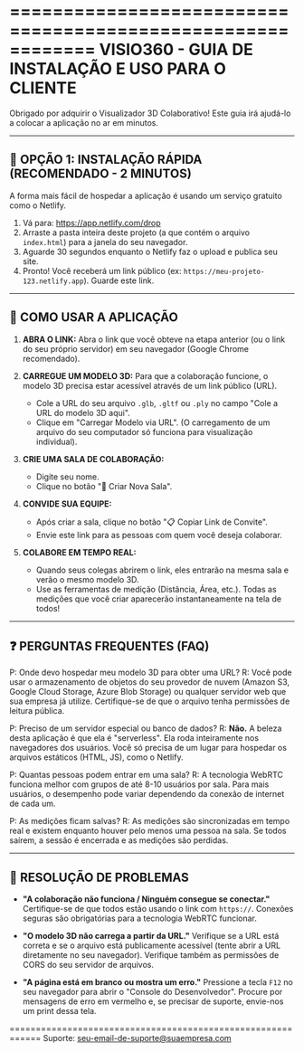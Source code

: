 ============================================================
  VISIO360 - GUIA DE INSTALAÇÃO E USO PARA O CLIENTE
============================================================

Obrigado por adquirir o Visualizador 3D Colaborativo!
Este guia irá ajudá-lo a colocar a aplicação no ar em minutos.

------------------------------------------------------------
🚀 OPÇÃO 1: INSTALAÇÃO RÁPIDA (RECOMENDADO - 2 MINUTOS)
------------------------------------------------------------
A forma mais fácil de hospedar a aplicação é usando um serviço gratuito como o Netlify.

1.  Vá para: https://app.netlify.com/drop
2.  Arraste a pasta inteira deste projeto (a que contém o arquivo `index.html`) para a janela do seu navegador.
3.  Aguarde 30 segundos enquanto o Netlify faz o upload e publica seu site.
4.  Pronto! Você receberá um link público (ex: `https://meu-projeto-123.netlify.app`). Guarde este link.

------------------------------------------------------------
📖 COMO USAR A APLICAÇÃO
------------------------------------------------------------
1.  **ABRA O LINK:**
    Abra o link que você obteve na etapa anterior (ou o link do seu próprio servidor) em seu navegador (Google Chrome recomendado).

2.  **CARREGUE UM MODELO 3D:**
    Para que a colaboração funcione, o modelo 3D precisa estar acessível através de um link público (URL).
    - Cole a URL do seu arquivo `.glb`, `.gltf` ou `.ply` no campo "Cole a URL do modelo 3D aqui".
    - Clique em "Carregar Modelo via URL".
    (O carregamento de um arquivo do seu computador só funciona para visualização individual).

3.  **CRIE UMA SALA DE COLABORAÇÃO:**
    - Digite seu nome.
    - Clique no botão "🚀 Criar Nova Sala".

4.  **CONVIDE SUA EQUIPE:**
    - Após criar a sala, clique no botão "📋 Copiar Link de Convite".
    - Envie este link para as pessoas com quem você deseja colaborar.

5.  **COLABORE EM TEMPO REAL:**
    - Quando seus colegas abrirem o link, eles entrarão na mesma sala e verão o mesmo modelo 3D.
    - Use as ferramentas de medição (Distância, Área, etc.). Todas as medições que você criar aparecerão instantaneamente na tela de todos!

------------------------------------------------------------
❓ PERGUNTAS FREQUENTES (FAQ)
------------------------------------------------------------
P: Onde devo hospedar meu modelo 3D para obter uma URL?
R: Você pode usar o armazenamento de objetos do seu provedor de nuvem (Amazon S3, Google Cloud Storage, Azure Blob Storage) ou qualquer servidor web que sua empresa já utilize. Certifique-se de que o arquivo tenha permissões de leitura pública.

P: Preciso de um servidor especial ou banco de dados?
R: **Não.** A beleza desta aplicação é que ela é "serverless". Ela roda inteiramente nos navegadores dos usuários. Você só precisa de um lugar para hospedar os arquivos estáticos (HTML, JS), como o Netlify.

P: Quantas pessoas podem entrar em uma sala?
R: A tecnologia WebRTC funciona melhor com grupos de até 8-10 usuários por sala. Para mais usuários, o desempenho pode variar dependendo da conexão de internet de cada um.

P: As medições ficam salvas?
R: As medições são sincronizadas em tempo real e existem enquanto houver pelo menos uma pessoa na sala. Se todos saírem, a sessão é encerrada e as medições são perdidas.

------------------------------------------------------------
🔧 RESOLUÇÃO DE PROBLEMAS
------------------------------------------------------------
-   **"A colaboração não funciona / Ninguém consegue se conectar."**
    Certifique-se de que todos estão usando o link com `https://`. Conexões seguras são obrigatórias para a tecnologia WebRTC funcionar.

-   **"O modelo 3D não carrega a partir da URL."**
    Verifique se a URL está correta e se o arquivo está publicamente acessível (tente abrir a URL diretamente no seu navegador). Verifique também as permissões de CORS do seu servidor de arquivos.

-   **"A página está em branco ou mostra um erro."**
    Pressione a tecla `F12` no seu navegador para abrir o "Console do Desenvolvedor". Procure por mensagens de erro em vermelho e, se precisar de suporte, envie-nos um print dessa tela.

============================================================
Suporte: seu-email-de-suporte@suaempresa.com